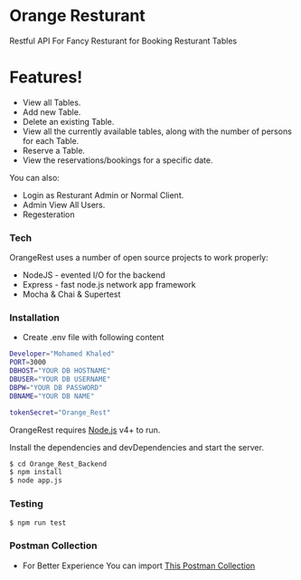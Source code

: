 # Orange Resturant

Restful API For Fancy Resturant for Booking Resturant Tables 

# Features!

  - View all Tables.
  - Add new Table.
  - Delete an existing Table.
  - View all the currently available tables, along with the number of persons for each Table.
  - Reserve a Table.
  - View the reservations/bookings for a specific date.


You can also:
  - Login as Resturant Admin or Normal Client.
  - Admin View All Users.
  - Regesteration

### Tech

OrangeRest uses a number of open source projects to work properly:

* NodeJS - evented I/O for the backend
* Express - fast node.js network app framework
* Mocha & Chai & Supertest


### Installation

- Create .env file with following content

```sh
Developer="Mohamed Khaled"
PORT=3000
DBHOST="YOUR DB HOSTNAME"
DBUSER="YOUR DB USERNAME"
DBPW="YOUR DB PASSWORD"
DBNAME="YOUR DB NAME"

tokenSecret="Orange_Rest"
```

OrangeRest requires [Node.js](https://nodejs.org/) v4+ to run.

Install the dependencies and devDependencies and start the server.

```sh
$ cd Orange_Rest_Backend
$ npm install 
$ node app.js
```

### Testing

```sh
$ npm run test
```

### Postman Collection
- For Better Experience You can import [This Postman Collection](https://www.getpostman.com/collections/ea4a4a118ee6b5b9f6f1)
